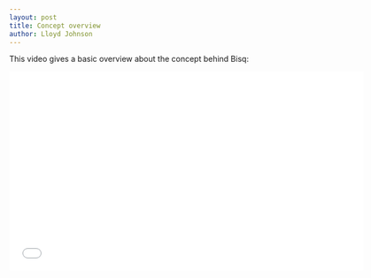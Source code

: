 ```yaml
---
layout: post
title: Concept overview
author: Lloyd Johnson
---
```

This video gives a basic overview about the concept behind Bisq:

<iframe src="//player.vimeo.com/video/113833533" width="640" height="360" frameborder="0" allowfullscreen="allowfullscreen"></iframe>

